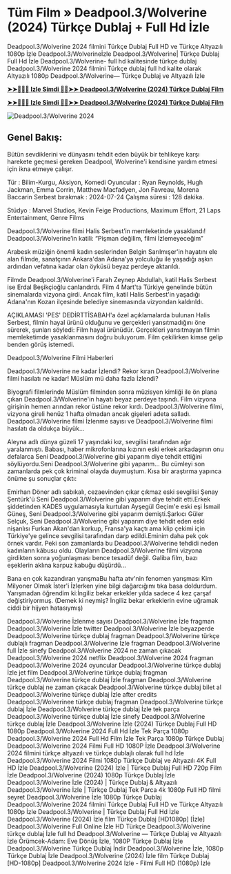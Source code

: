 # Tüm Film » Deadpool.3/Wolverine (2024) Türkçe Dublaj + Full Hd İzle

Deadpool.3/Wolverine 2024 filmini Türkçe Dublaj Full HD ve Türkçe Altyazılı 1080p İzle Deadpool.3/Wolverineİzle Deadpool.3/Wolverine| Türkçe Dublaj Full Hd İzle Deadpool.3/Wolverine- full hd kalitesinde türkçe dublaj Deadpool.3/Wolverine 2024 filmini Türkçe dublaj full hd kalite olarak Altyazılı 1080p Deadpool.3/Wolverine— Türkçe Dublaj ve Altyazılı İzle

**[➤➤🔴✅📱 Izle Simdi 🔴✅➤➤ Deadpool.3/Wolverine (2024) Türkçe Dublaj Film](https://somovitr.site/tr/movie/533535/deadpool-wolverine)**

**[➤➤🔴✅📱 Izle Simdi 🔴✅➤➤ Deadpool.3/Wolverine (2024) Türkçe Dublaj Film](https://somovitr.site/tr/movie/533535/deadpool-wolverine)**

![Deadpool.3/Wolverine 2024](https://image.tmdb.org/t/p/original/cOoVcVQ3i1m5b2xtqKBtoTSbxC1.jpg)

## Genel Bakış:
Bütün sevdiklerini ve dünyasını tehdit eden büyük bir tehlikeye karşı harekete geçmesi gereken Deadpool, Wolverine'i kendisine yardım etmesi için ikna etmeye çalışır.

Tür      : Bilim-Kurgu, Aksiyon, Komedi
Oyuncular      : Ryan Reynolds, Hugh Jackman, Emma Corrin, Matthew Macfadyen, Jon Favreau, Morena Baccarin
Serbest bırakmak    : 2024-07-24
Çalışma süresi : 128 dakika.

Stüdyo : Marvel Studios, Kevin Feige Productions, Maximum Effort, 21 Laps Entertainment, Genre Films 

Deadpool.3/Wolverine filmi Halis Serbest’in memleketinde yasaklandı! Deadpool.3/Wolverine’in katili: “Pişman değilim, filmi İzlemeyeceğim”

Arabesk müziğin önemli kadın seslerinden Belgin Sarılmışer'in hayatını ele alan filmde, sanatçının Ankara'dan Adana'ya yolculuğu ile yaşadığı aşkın ardından vefatına kadar olan öyküsü beyaz perdeye aktarıldı.

Filmde Deadpool.3/Wolverine'i Farah Zeynep Abdullah, katil Halis Serbest ise Erdal Beşikçioğlu canlandırdı. Film 4 Mart'ta Türkiye genelinde bütün sinemalarda vizyona girdi. Ancak film, katil Halis Serbest'in yaşadığı Adana'nın Kozan ilçesinde belediye sinemasında vizyondan kaldırıldı.

AÇIKLAMASI 'PES' DEDİRTTİSABAH'a özel açıklamalarda bulunan Halis Serbest, filmin hayal ürünü olduğunu ve gerçekleri yansıtmadığını öne sürerek, şunları söyledi: Film hayal ürünüdür. Gerçekleri yansıtmayan filmin memleketimde yasaklanmasını doğru buluyorum. Film çekilirken kimse gelip benden görüş istemedi.

Deadpool.3/Wolverine Filmi Haberleri

Deadpool.3/Wolverine ne kadar İzlendi? Rekor kıran Deadpool.3/Wolverine filmi hasılatı ne kadar! Müslüm mü daha fazla İzlendi?

Biyografi filmlerinde Müslüm filminden sonra müzisyen kimliği ile ön plana çıkan Deadpool.3/Wolverine'in hayatı beyaz perdeye taşındı. Film vizyona girişinin hemen arından rekor üstüne rekor kırdı. Deadpool.3/Wolverine filmi, vizyona gireli henüz 1 hafta olmadan ancak gişeleri adeta salladı. Deadpool.3/Wolverine filmi İzlenme sayısı ve Deadpool.3/Wolverine filmi hasılatı da oldukça büyük...

Aleyna adlı dünya güzeli 17 yaşındaki kız, sevgilisi tarafından ağır yaralanmıştı. Babası, haber mikrofonlarına kızının eski erkek arkadaşının onu defalarca Seni Deadpool.3/Wolverine gibi yaparım diye tehdit ettiğini söylüyordu.Seni Deadpool.3/Wolverine gibi yaparım... Bu cümleyi son zamanlarda pek çok kriminal olayda duymuştum. Kısa bir araştırma yapınca önüme şu sonuçlar çıktı:

Emirhan Döner adlı sabıkalı, cezaevinden çıkar çıkmaz eski sevgilisi Şenay Şentürk'ü Seni Deadpool.3/Wolverine gibi yaparım diye tehdit etti.Erkek şiddetinden KADES uygulamasıyla kurtulan Ayşegül Geçim'e eski eşi İsmail Güneş, Seni Deadpool.3/Wolverine gibi yaparım demişti.Şarkıcı Güler Selçuk, Seni Deadpool.3/Wolverine gibi yaparım diye tehdit eden eski nişanlısı Furkan Akan'dan korkup, Fransa'ya kaçtı ama klip çekimi için Türkiye'ye gelince sevgilisi tarafından darp edildi.Eminim daha pek çok örnek vardır. Peki son zamanlarda bu Deadpool.3/Wolverine tehdidi neden kadınların kâbusu oldu. Olayların Deadpool.3/Wolverine filmi vizyona girdikten sonra yoğunlaşması bence tesadüf değil. Galiba film, bazı eşeklerin aklına karpuz kabuğu düşürdü...

Bana en çok kazandıran yarışmaBu hafta atv'nin fenomen yarışması Kim Milyoner Olmak İster'i İzlerken yine bilgi dağarcığımı tıka basa doldurdum. Yarışmadan öğrendim ki:İngiliz bekar erkekler yılda sadece 4 kez çarşaf değiştiriyormuş. (Demek ki neymiş? İngiliz bekar erkeklerin evine uğramak ciddi bir hijyen hatasıymış)

Deadpool.3/Wolverine İzlenme sayısı
Deadpool.3/Wolverine İzle fragman
Deadpool.3/Wolverine İzle twitter
Deadpool.3/Wolverine İzle beyazperde
Deadpool.3/Wolverine türkçe dublaj fragman
Deadpool.3/Wolverine türkçe dublajlı fragman
Deadpool.3/Wolverine İzle fragman
Deadpool.3/Wolverine full İzle sinefy
Deadpool.3/Wolverine 2024 ne zaman çıkacak
Deadpool.3/Wolverine 2024 netflix
Deadpool.3/Wolverine 2024 fragman
Deadpool.3/Wolverine 2024 oyuncular
Deadpool.3/Wolverine türkçe dublaj İzle jet film
Deadpool.3/Wolverine türkçe dublaj fragman
Deadpool.3/Wolverine türkçe dublaj İzle fragman
Deadpool.3/Wolverine türkçe dublaj ne zaman çıkacak
Deadpool.3/Wolverine türkçe dublaj bilet al
Deadpool.3/Wolverine türkçe dublaj İzle after credits
Deadpool.3/Wolverinee türkçe dublaj fragman
Deadpool.3/Wolverine türkçe dublaj İzle
Deadpool.3/Wolverine türkçe dublaj İzle tek parça
Deadpool.3/Wolverine türkçe dublaj İzle sinefy
Deadpool.3/Wolverine türkçe dublaj İzle
Deadpool.3/Wolverine İzle (2024) Türkçe Dublaj Full HD 1080p
Deadpool.3/Wolverine 2024 Full Hd İzle Tek Parça 1080p
Deadpool.3/Wolverine 2024 Full Hd Film İzle Tek Parça 1080p Türkçe Dublaj
Deadpool.3/Wolverine 2024 Filmi Full HD 1080P İzle
Deadpool.3/Wolverine 2024 filmini türkçe altyazılı ve türkçe dublajlı olarak full hd İzle
Deadpool.3/Wolverine 2024 Filmi 1080p Türkçe Dublaj ve Altyazılı 4K Full HD İzle
Deadpool.3/Wolverine (2024) İzle | Türkçe Dublaj Full HD 720p Film İzle
Deadpool.3/Wolverine (2024) 1080p Türkçe Dublaj İzle
Deadpool.3/Wolverine İzle (2024) | Türkçe Dublaj & Altyazılı
Deadpool.3/Wolverine İzle | Türkçe Dublaj Tek Parca 4k 1080p Full HD filmi seyret
Deadpool.3/Wolverine İzle 1080p Türkçe Dublaj
Deadpool.3/Wolverine 2024 filmini Türkçe Dublaj Full HD ve Türkçe Altyazılı 1080p İzle
Deadpool.3/Wolverine | Türkçe Dublaj Full Hd İzle
Deadpool.3/Wolverine (2024) İzle film Türkçe Dublaj [HD1080p]
[İzle] Deadpool.3/Wolverine Full Online İzle HD Türkçe
Deadpool.3/Wolverine türkçe dublaj İzle full hd
Deadpool.3/Wolverine — Türkçe Dublaj ve Altyazılı İzle
Örümcek-Adam: Eve Dönüş İzle, 1080P Türkçe Dublaj İzle
Deadpool.3/Wolverine Türkçe Dublaj İndi̇r
Deadpool.3/Wolverine İzle, 1080p Türkçe Dublaj İzle
Deadpool.3/Wolverine (2024) İzle film Türkçe Dublaj [HD-1080p]
Deadpool.3/Wolverine 2024 İzle - Filmi Full HD (1080p) İzle
